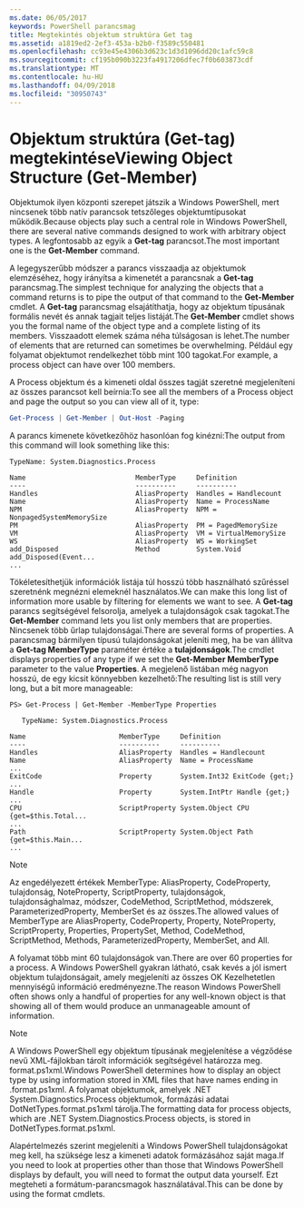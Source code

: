 ```yaml
---
ms.date: 06/05/2017
keywords: PowerShell parancsmag
title: Megtekintés objektum struktúra Get tag
ms.assetid: a1819ed2-2ef3-453a-b2b0-f3589c550481
ms.openlocfilehash: cc93e45e4306b3d623c1d3d1096dd20c1afc59c8
ms.sourcegitcommit: cf195b090b3223fa4917206dfec7f0b603873cdf
ms.translationtype: MT
ms.contentlocale: hu-HU
ms.lasthandoff: 04/09/2018
ms.locfileid: "30950743"
---
```

# <a name="viewing-object-structure-get-member"></a><span data-ttu-id="9970b-103">Objektum struktúra (Get-tag) megtekintése</span><span class="sxs-lookup"><span data-stu-id="9970b-103">Viewing Object Structure (Get-Member)</span></span>

<span data-ttu-id="9970b-104">Objektumok ilyen központi szerepet játszik a Windows PowerShell, mert nincsenek több natív parancsok tetszőleges objektumtípusokat működik.</span><span class="sxs-lookup"><span data-stu-id="9970b-104">Because objects play such a central role in Windows PowerShell, there are several native commands designed to work with arbitrary object types.</span></span> <span data-ttu-id="9970b-105">A legfontosabb az egyik a **Get-tag** parancsot.</span><span class="sxs-lookup"><span data-stu-id="9970b-105">The most important one is the **Get-Member** command.</span></span>

<span data-ttu-id="9970b-106">A legegyszerűbb módszer a parancs visszaadja az objektumok elemzéséhez, hogy irányítsa a kimenetét a parancsnak a **Get-tag** parancsmag.</span><span class="sxs-lookup"><span data-stu-id="9970b-106">The simplest technique for analyzing the objects that a command returns is to pipe the output of that command to the **Get-Member** cmdlet.</span></span> <span data-ttu-id="9970b-107">A **Get-tag** parancsmag elsajátíthatja, hogy az objektum típusának formális nevét és annak tagjait teljes listáját.</span><span class="sxs-lookup"><span data-stu-id="9970b-107">The **Get-Member** cmdlet shows you the formal name of the object type and a complete listing of its members.</span></span> <span data-ttu-id="9970b-108">Visszaadott elemek száma néha túlságosan is lehet.</span><span class="sxs-lookup"><span data-stu-id="9970b-108">The number of elements that are returned can sometimes be overwhelming.</span></span> <span data-ttu-id="9970b-109">Például egy folyamat objektumot rendelkezhet több mint 100 tagokat.</span><span class="sxs-lookup"><span data-stu-id="9970b-109">For example, a process object can have over 100 members.</span></span>

<span data-ttu-id="9970b-110">A Process objektum és a kimeneti oldal összes tagját szeretné megjeleníteni az összes parancsot kell beírnia:</span><span class="sxs-lookup"><span data-stu-id="9970b-110">To see all the members of a Process object and page the output so you can view all of it, type:</span></span>

```powershell
Get-Process | Get-Member | Out-Host -Paging
```

<span data-ttu-id="9970b-111">A parancs kimenete következőhöz hasonlóan fog kinézni:</span><span class="sxs-lookup"><span data-stu-id="9970b-111">The output from this command will look something like this:</span></span>

```output
TypeName: System.Diagnostics.Process

Name                           MemberType     Definition
----                           ----------     ----------
Handles                        AliasProperty  Handles = Handlecount
Name                           AliasProperty  Name = ProcessName
NPM                            AliasProperty  NPM = NonpagedSystemMemorySize
PM                             AliasProperty  PM = PagedMemorySize
VM                             AliasProperty  VM = VirtualMemorySize
WS                             AliasProperty  WS = WorkingSet
add_Disposed                   Method         System.Void add_Disposed(Event...
...
```

<span data-ttu-id="9970b-112">Tökéletesíthetjük információk listája túl hosszú több használható szűréssel szeretnénk megnézni elemeknél használatos.</span><span class="sxs-lookup"><span data-stu-id="9970b-112">We can make this long list of information more usable by filtering for elements we want to see.</span></span> <span data-ttu-id="9970b-113">A **Get-tag** parancs segítségével felsorolja, amelyek a tulajdonságok csak tagokat.</span><span class="sxs-lookup"><span data-stu-id="9970b-113">The **Get-Member** command lets you list only members that are properties.</span></span> <span data-ttu-id="9970b-114">Nincsenek több űrlap tulajdonságai.</span><span class="sxs-lookup"><span data-stu-id="9970b-114">There are several forms of properties.</span></span> <span data-ttu-id="9970b-115">A parancsmag bármilyen típusú tulajdonságokat jeleníti meg, ha be van állítva a **Get-tag MemberType** paraméter értéke a **tulajdonságok**.</span><span class="sxs-lookup"><span data-stu-id="9970b-115">The cmdlet displays properties of any type if we set the **Get-Member MemberType** parameter to the value **Properties**.</span></span> <span data-ttu-id="9970b-116">A megjelenő listában még nagyon hosszú, de egy kicsit könnyebben kezelhető:</span><span class="sxs-lookup"><span data-stu-id="9970b-116">The resulting list is still very long, but a bit more manageable:</span></span>

```
PS> Get-Process | Get-Member -MemberType Properties

   TypeName: System.Diagnostics.Process

Name                       MemberType     Definition
----                       ----------     ----------
Handles                    AliasProperty  Handles = Handlecount
Name                       AliasProperty  Name = ProcessName
...
ExitCode                   Property       System.Int32 ExitCode {get;}
...
Handle                     Property       System.IntPtr Handle {get;}
...
CPU                        ScriptProperty System.Object CPU {get=$this.Total...
...
Path                       ScriptProperty System.Object Path {get=$this.Main...
...
```

> [!NOTE]
> <span data-ttu-id="9970b-117">Az engedélyezett értékek MemberType: AliasProperty, CodeProperty, tulajdonság, NoteProperty, ScriptProperty, tulajdonságok, tulajdonsághalmaz, módszer, CodeMethod, ScriptMethod, módszerek, ParameterizedProperty, MemberSet és az összes.</span><span class="sxs-lookup"><span data-stu-id="9970b-117">The allowed values of MemberType are AliasProperty, CodeProperty, Property, NoteProperty, ScriptProperty, Properties, PropertySet, Method, CodeMethod, ScriptMethod, Methods, ParameterizedProperty, MemberSet, and All.</span></span>

<span data-ttu-id="9970b-118">A folyamat több mint 60 tulajdonságok van.</span><span class="sxs-lookup"><span data-stu-id="9970b-118">There are over 60 properties for a process.</span></span> <span data-ttu-id="9970b-119">A Windows PowerShell gyakran látható, csak kevés a jól ismert objektum tulajdonságait, amely megjeleníti az összes OK Kezelhetetlen mennyiségű információ eredményezne.</span><span class="sxs-lookup"><span data-stu-id="9970b-119">The reason Windows PowerShell often shows only a handful of properties for any well-known object is that showing all of them would produce an unmanageable amount of information.</span></span>

> [!NOTE]
> <span data-ttu-id="9970b-120">A Windows PowerShell egy objektum típusának megjelenítése a végződése nevű XML-fájlokban tárolt információk segítségével határozza meg. format.ps1xml.</span><span class="sxs-lookup"><span data-stu-id="9970b-120">Windows PowerShell determines how to display an object type by using information stored in XML files that have names ending in .format.ps1xml.</span></span> <span data-ttu-id="9970b-121">A folyamat objektumok, amelyek .NET System.Diagnostics.Process objektumok, formázási adatai DotNetTypes.format.ps1xml tárolja.</span><span class="sxs-lookup"><span data-stu-id="9970b-121">The formatting data for process objects, which are .NET System.Diagnostics.Process objects, is stored in DotNetTypes.format.ps1xml.</span></span>

<span data-ttu-id="9970b-122">Alapértelmezés szerint megjeleníti a Windows PowerShell tulajdonságokat meg kell, ha szüksége lesz a kimeneti adatok formázásához saját maga.</span><span class="sxs-lookup"><span data-stu-id="9970b-122">If you need to look at properties other than those that Windows PowerShell displays by default, you will need to format the output data yourself.</span></span> <span data-ttu-id="9970b-123">Ezt megteheti a formátum-parancsmagok használatával.</span><span class="sxs-lookup"><span data-stu-id="9970b-123">This can be done by using the format cmdlets.</span></span>